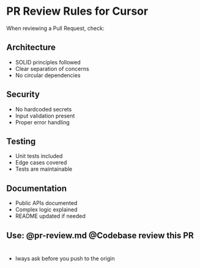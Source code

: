# PR Review Rules for Cursor

When reviewing a Pull Request, check:

## Architecture
- SOLID principles followed
- Clear separation of concerns
- No circular dependencies

## Security  
- No hardcoded secrets
- Input validation present
- Proper error handling

## Testing
- Unit tests included
- Edge cases covered
- Tests are maintainable

## Documentation
- Public APIs documented
- Complex logic explained
- README updated if needed

## Use: @pr-review.md @Codebase review this PR

#
- lways ask before you push to the origin
